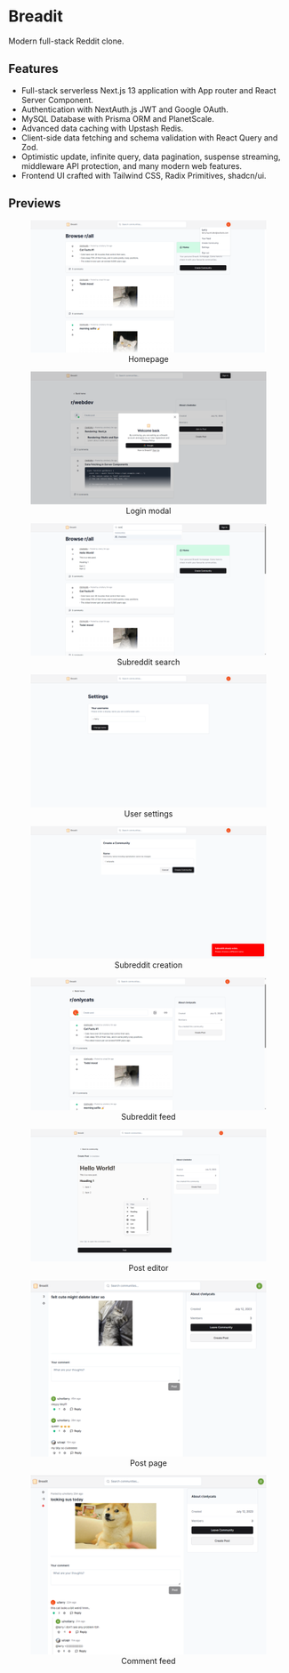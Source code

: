 # Breadit

Modern full-stack Reddit clone.

## Features

- Full-stack serverless Next.js 13 application with App router and React Server Component.
- Authentication with NextAuth.js JWT and Google OAuth.
- MySQL Database with Prisma ORM and PlanetScale.
- Advanced data caching with Upstash Redis.
- Client-side data fetching and schema validation with React Query and Zod.
- Optimistic update, infinite query, data pagination, suspense streaming, middleware API protection, and many modern web features.
- Frontend UI crafted with Tailwind CSS, Radix Primitives, shadcn/ui.

## Previews

<figure>
  <img src="docs/screen_01.png" alt="Sample Image">
  <figcaption align="center">Homepage</figcaption>
</figure>

<figure>
  <img src="docs/screen_02.png" alt="Sample Image">
  <figcaption align="center">Login modal</figcaption>
</figure>

<figure>
  <img src="docs/screen_03.png" alt="Sample Image">
  <figcaption align="center">Subreddit search</figcaption>
</figure>

<figure>
  <img src="docs/screen_04.png" alt="Sample Image">
  <figcaption align="center">User settings</figcaption>
</figure>

<figure>
  <img src="docs/screen_05.png" alt="Sample Image">
  <figcaption align="center">Subreddit creation</figcaption>
</figure>

<figure>
  <img src="docs/screen_06.png" alt="Sample Image">
  <figcaption align="center">Subreddit feed</figcaption>
</figure>

<figure>
  <img src="docs/screen_07.png" alt="Sample Image">
  <figcaption align="center">Post editor</figcaption>
</figure>

<figure>
  <img src="docs/screen_09.png" alt="Sample Image">
  <figcaption align="center">Post page</figcaption>
</figure>

<figure>
  <img src="docs/screen_08.png" alt="Sample Image">
  <figcaption align="center">Comment feed</figcaption>
</figure>
